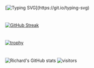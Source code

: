 [![Typing SVG](https://readme-typing-svg.herokuapp.com?size=70&duration=4997&color=25FF00&width=600&height=100&lines=Welcome+Nerds!)](https://git.io/typing-svg)
#
[![GitHub Streak](https://github-readme-streak-stats.herokuapp.com/?user=Ye-Yint-Nyo-Hmine)](https://git.io/streak-stats)
# 
[![trophy](https://github-profile-trophy.vercel.app/?username=ryo-ma&theme=darkhub)](https://github.com/Ye-Yint-Nyo-Hmine/github-profile-trophy)

#
![Richard's GitHub stats](https://github-readme-stats.vercel.app/api?username=Ye-Yint-Nyo-Hmine)
![visitors](https://visitor-badge.glitch.me/badge?page_id=page.id&left_color=green&right_color=red)
